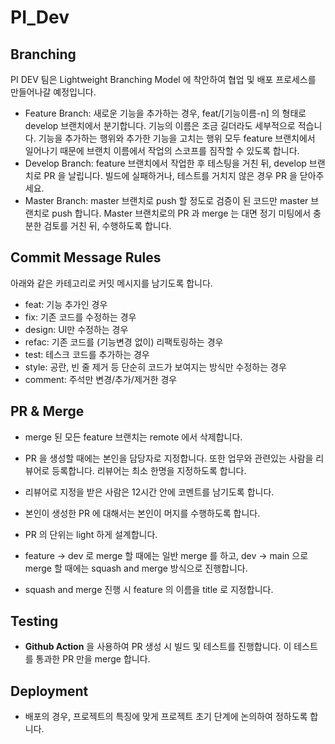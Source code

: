 # PI_Dev

## Branching
PI DEV 팀은 Lightweight Branching Model 에 착안하여 협업 및 배포 프로세스를 만들어나갈 예정입니다.

- Feature Branch: 새로운 기능을 추가하는 경우, feat/[기능이름-n] 의 형태로 develop 브랜치에서 분기합니다. 기능의 이름은 조금 길더라도 세부적으로 적습니다. 기능을 추가하는 행위와 추가한 기능을 고치는 행위 모두 feature 브랜치에서 일어나기 때문에 브랜치 이름에서 작업의 스코프를 짐작할 수 있도록 합니다.
- Develop Branch: feature 브랜치에서 작업한 후 테스팅을 거친 뒤, develop 브랜치로 PR 을 날립니다. 빌드에 실패하거나, 테스트를 거치지 않은 경우 PR 을 닫아주세요.
- Master Branch: master 브랜치로 push 할 정도로 검증이 된 코드만 master 브랜치로 push 합니다. Master 브랜치로의 PR 과 merge 는 대면 정기 미팅에서 충분한 검토를 거친 뒤, 수행하도록 합니다.

## Commit Message Rules
아래와 같은 카테고리로 커밋 메시지를 남기도록 합니다.
- feat: 기능 추가인 경우
- fix: 기존 코드를 수정하는 경우
- design: UI만 수정하는 경우
- refac: 기존 코드를 (기능변경 없이) 리팩토링하는 경우
- test: 테스크 코드를 추가하는 경우
- style: 공란, 빈 줄 제거 등 단순히 코드가 보여지는 방식만 수정하는 경우
- comment: 주석만 변경/추가/제거한 경우

## PR & Merge
- merge 된 모든 feature 브랜치는 remote 에서 삭제합니다.
- PR 을 생성할 때에는 본인을 담당자로 지정합니다. 또한 업무와 관련있는 사람을 리뷰어로 등록합니다. 리뷰어는 최소 한명을 지정하도록 합니다.
- 리뷰어로 지정을 받은 사람은 12시간 안에 코멘트를 남기도록 합니다.
- 본인이 생성한 PR 에 대해서는 본인이 머지를 수행하도록 합니다.
- PR 의 단위는 light 하게 설계합니다.

- feature -> dev 로 merge 할 때에는 일반 merge 를 하고, dev -> main 으로 merge 할 때에는 squash and merge 방식으로 진행합니다.
- squash and merge 진행 시 feature 의 이름을 title 로 지정합니다.

## Testing
- **Github Action** 을 사용하여 PR 생성 시 빌드 및 테스트를 진행합니다. 이 테스트를 통과한 PR 만을 merge 합니다.

## Deployment
- 배포의 경우, 프로젝트의 특징에 맞게 프로젝트 초기 단계에 논의하여 정하도록 합니다.
